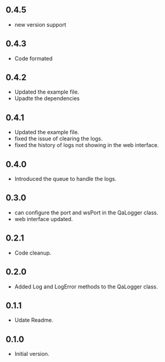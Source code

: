 ## 0.4.5
- new version support

## 0.4.3
- Code formated

## 0.4.2
- Updated the example file.
- Upadte the dependencies

## 0.4.1
- Updated the example file.
- fixed the issue of clearing the logs.
- fixed the history of logs not showing in the web interface.

## 0.4.0
- Introduced the queue to handle the logs. 

## 0.3.0

- can configure the port and wsPort in the QaLogger class.
- web interface updated.
## 0.2.1

- Code cleanup.
## 0.2.0

- Added Log and LogError methods to the QaLogger class.

## 0.1.1

- Udate Readme.

## 0.1.0

- Initial version.
